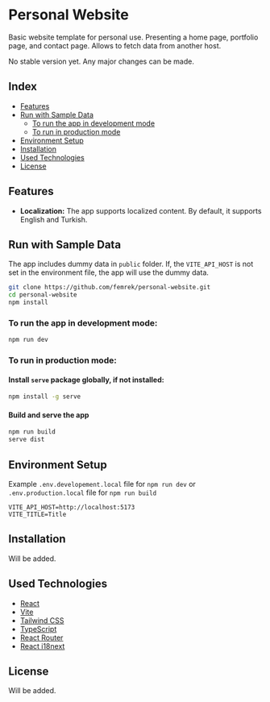 # Personal Website

Basic website template for personal use. Presenting a home page, portfolio page, and contact page. Allows to fetch data
from another host.

No stable version yet. Any major changes can be made.

## Index

- [Features](#features)
- [Run with Sample Data](#run-with-sample-data)
    - [To run the app in development mode](#to-run-the-app-in-development-mode)
    - [To run in production mode](#to-run-in-production-mode)
- [Environment Setup](#environment-setup)
- [Installation](#installation)
- [Used Technologies](#used-technologies)
- [License](#license)

## Features

- <strong>Localization:</strong>
  The app supports localized content. By default, it supports English and Turkish.

## Run with Sample Data

The app includes dummy data in `public` folder. If, the `VITE_API_HOST` is not set in the environment file, the app will
use the dummy data.

```bash
git clone https://github.com/femrek/personal-website.git
cd personal-website
npm install
````

### To run the app in development mode:

```bash
npm run dev
```

### To run in production mode:

#### Install `serve` package globally, if not installed:

```bash
npm install -g serve
```

#### Build and serve the app

```bash
npm run build
serve dist
```

## Environment Setup

Example `.env.developement.local` file for `npm run dev` or `.env.production.local` file for `npm run build`

```
VITE_API_HOST=http://localhost:5173
VITE_TITLE=Title
```

## Installation

Will be added.

## Used Technologies

- [React](https://reactjs.org/)
- [Vite](https://vitejs.dev/)
- [Tailwind CSS](https://tailwindcss.com/)
- [TypeScript](https://www.typescriptlang.org/)
- [React Router](https://reactrouter.com/)
- [React i18next](https://react.i18next.com/)

## License

Will be added.
